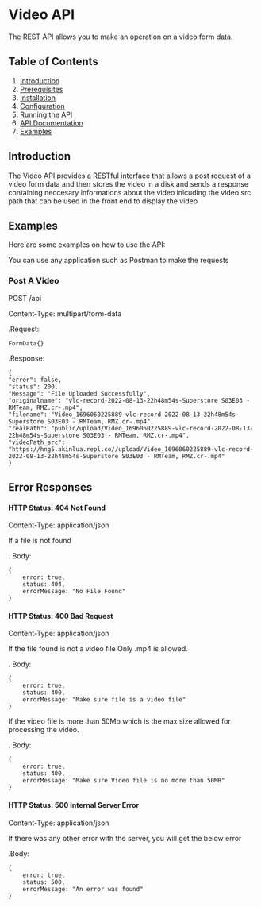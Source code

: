 # Video API

The REST API allows you to make an operation on a video form data.

## Table of Contents

1. [Introduction](#introduction)
2. [Prerequisites](#prerequisites)
3. [Installation](#installation)
4. [Configuration](#configuration)
5. [Running the API](#running-the-api)
6. [API Documentation](#api-documentation)
7. [Examples](#examples)

## Introduction

The Video API provides a RESTful interface that allows a post request of a video form data and then stores the video in a disk and sends a response containing neccesary informations about the video inlcuding the video src path that can be used in the front end to display the video

## Examples
Here are some examples on how to use the API:

You can use any application such as Postman to make the requests

### Post A Video

POST /api

Content-Type: multipart/form-data

.Request:

    FormData{}

.Response:

    {
    "error": false,
    "status": 200,
    "Message": "File Uploaded Successfully",
    "originalname": "vlc-record-2022-08-13-22h48m54s-Superstore S03E03 - RMTeam, RMZ.cr-.mp4",
    "filename": "Video_1696060225889-vlc-record-2022-08-13-22h48m54s-Superstore S03E03 - RMTeam, RMZ.cr-.mp4",
    "realPath": "public/upload/Video_1696060225889-vlc-record-2022-08-13-22h48m54s-Superstore S03E03 - RMTeam, RMZ.cr-.mp4",
    "videoPath_src": "https://hng5.akinlua.repl.co//upload/Video_1696060225889-vlc-record-2022-08-13-22h48m54s-Superstore S03E03 - RMTeam, RMZ.cr-.mp4"
    }

## Error Responses

#### HTTP Status: 404 Not Found
Content-Type: application/json

If a file is not found

. Body: 

    {
        error: true,
        status: 404,
        errorMessage: "No File Found"
    }

#### HTTP Status: 400 Bad Request
Content-Type: application/json

If the file found is not a video file Only .mp4 is allowed.

. Body: 

    {
        error: true,
        status: 400,
        errorMessage: "Make sure file is a video file"
    }

If the video file is more than 50Mb which is the max size allowed for processing the video.

. Body: 

    {
        error: true,
        status: 400,
        errorMessage: "Make sure Video file is no more than 50MB"
    }

#### HTTP Status: 500 Internal Server Error
Content-Type: application/json

If there was any other error with the server, you will get the below error

.Body:

    {
        error: true,
        status: 500,
        errorMessage: "An error was found"
    }
